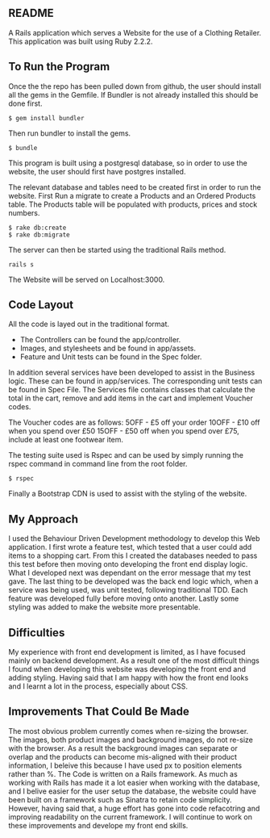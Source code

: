 README
-------

A Rails application which serves a Website for the use of a Clothing Retailer.
This application was built using Ruby 2.2.2.


To Run the Program
-------
Once the the repo has been pulled down from github, the user should install
all the gems in the Gemfile. If Bundler is not already installed this should be
done first.

```
$ gem install bundler
```

Then run bundler to install the gems.

```
$ bundle
 ```

This program is built using a postgresql database, so in order to use the website,
the user should first have postgres installed.

The relevant database and tables need to be created first in order to run the website.
First Run a migrate to create a Products and an Ordered Products table. The Products
table will be populated with products, prices and stock numbers.

```
$ rake db:create
$ rake db:migrate
```

The server can then be started using the traditional Rails method.

```
rails s
```
The Website will be served on Localhost:3000.

Code Layout
-------

All the code is layed out in the traditional format.
- The Controllers can be found the app/controller.
- Images, and stylesheets and be found in app/assets.
- Feature and Unit tests can be found in the Spec folder. 

In addition several services have been developed to assist in the Business logic. These can be found in app/services. The corresponding unit tests can be found in Spec File. The Services file contains classes that calculate
the total in the cart, remove and add items in the cart and implement Voucher codes.

The Voucher codes are as follows:
5OFF - £5 off your order
10OFF - £10 off when you spend over £50
15OFF - £50 off when you spend over £75, include at least one footwear item.

The testing suite used is Rspec and can be used by simply running the rspec command
in command line from the root folder.

```
$ rspec
```

Finally a Bootstrap CDN is used to assist with the styling of the website.


My Approach
-------
I used the Behaviour Driven Development methodology to develop this Web application.
I first wrote a feature test, which tested that a user could add items to a shopping cart.
From this I created the databases needed to pass this test before then moving onto
developing the front end display logic. What I developed next was dependant on the
error message that my test gave. The last thing to be developed was the back end logic which,
when a service was being used, was unit tested, following traditional TDD. Each feature
was developed fully before moving onto another. Lastly some styling was added to
make the website more presentable.


Difficulties
-------
My experience with front end development is limited, as I have focused mainly on backend
development. As a result one of the most difficult things I found when developing this
website was developing the front end and adding styling. Having said that I am happy with
how the front end looks and I learnt a lot in the process, especially about CSS.


Improvements That Could Be Made
-------
The most obvious problem currently comes when re-sizing the browser. The images,
both product images and background images, do not re-size with the browser. As
a result the background images can separate or overlap and the products can become
mis-aligned with their product information, I beleive this because I have used px to position elements
rather than %.
The Code is written on a Rails framework. As much as working with Rails has made
it a lot easier when working with the database, and I belive easier for the user setup the database, the website could have been built on a framework such as Sinatra to retain code simplicity. However, having said that, a huge effort has gone into code refacotring and improving readability on the current framework. 
I will continue to work on these improvements and develope my front end skills.
